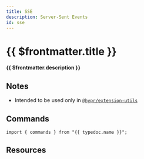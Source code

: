 ```yaml
---
title: SSE
description: Server-Sent Events
id: sse
---
```


# {{ $frontmatter.title }}

**{{ $frontmatter.description }}**

## Notes

- Intended to be used only in [`@hypr/extension-utils`](https://github.com/fastrepl/hyprnote/blob/main/extensions/utils/src/index.ts)

## Commands

```ts-vue
import { commands } from "{{ typedoc.name }}";
```

<PluginCommands :typedoc="typedoc" />

## Resources

<ul>
  <PluginSourceList :id="$frontmatter.id" />
</ul>

<script setup lang="ts">
  import { useData } from "vitepress";
  import { data } from "../data/typedoc.data.mts";
  const { frontmatter } = useData();
  const typedoc = data[frontmatter.value.id];
</script>
